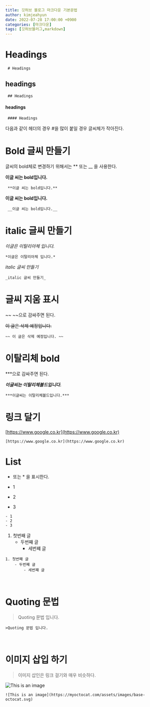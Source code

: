 ```yaml
---
title: 깃허브 블로그 마크다운 기본문법
author: kimjeahyun
date: 2022-07-28 17:00:00 +0900
categories: [마크다운]
tags: [깃허브블러그,markdown]
---
```


# Headings
~~~
 # Headings 
~~~

## headings
~~~
 ## Headings 
~~~

#### headings
~~~
 #### Headings 
~~~

다음과 같이 헤더의 경우 #을 많이 붙일 경우 글씨체가 작아진다.

# Bold 글씨 만들기 
글씨의 bold체로 변경하기 위해서는 ** 또는 __ 을 사용한다.

**이글 씨는 bold입니다.**
~~~
 **이글 씨는 bold입니다.**
~~~

__이글 씨는 bold입니다.__
~~~
 __이글 씨는 bold입니다.__
~~~

# italic 글씨 만들기 
*이글은 이탈리아체 입니다.*

~~~
*이글은 이탈리아체 입니다.*
~~~

_italic 글씨 만들기_
~~~
_italic 글씨 만들기_
~~~

# 글씨 지움 표시
~~ ~~으로 감싸주면 된다.

~~이 글은 삭제 예정입니다.~~

~~~
~~ 이 글은 삭제 예정입니다. ~~
~~~

# 이탈리체 bold 

***으로 감싸주면 된다.

***이글씨는 이탈리체볼드입니다.***
~~~
***이글씨는 이탈리체볼드입니다.***
~~~
  
# 링크 달기 

[https://www.google.co.kr](https://www.google.co.kr)

~~~
[https://www.google.co.kr](https://www.google.co.kr)
~~~

# List 
- 또는 * 을 표시한다.

- 1
- 2
- 3

~~~
- 1
- 2
- 3
~~~

1. 첫번째 글
    - 두번쨰 글
        - 세번쨰 글

~~~
1. 첫번째 글
    - 두번쨰 글
        - 세번쨰 글
~~~


</br>

# Quoting 문법

>Quoting 문법 입니다.

~~~
>Quoting 문법 입니다.
~~~

</br>


# 이미지 삽입 하기

> 이미지 삽인은 링크 걸기와 매우 비슷하다.

![This is an image](https://myoctocat.com/assets/images/base-octocat.svg)

~~~
![This is an image](https://myoctocat.com/assets/images/base-octocat.svg)
~~~